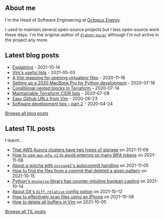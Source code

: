 ## About me
I'm the Head of Software Engineering at [Octopus Energy](https://octopus.energy/).

I used to maintain several open-source projects but I less open-source work these days. I'm the original author of [`django-oscar`](https://github.com/django-oscar/django-oscar) although I'm not active in the project any more. 
## Latest blog posts
- [Explaining](https://codeinthehole.com/tips/explaining/) - 2021-10-14
- [Vim's useful lists](https://codeinthehole.com/tips/vim-lists/) - 2021-05-03
- [A Vim mapping for opening virtualenv files](https://codeinthehole.com/tips/a-vim-mapping-for-opening-virtualenv-files/) - 2020-11-16
- [Setting up a 2020 MacBook Pro for Python development](https://codeinthehole.com/guides/settings-up-a-2020-macbook-for-python-development/) - 2020-07-18
- [Conditional nested blocks in Terraform](https://codeinthehole.com/tips/conditional-nested-blocks-in-terraform/) - 2020-07-14
- [Maintainable Terraform CIDR lists](https://codeinthehole.com/tips/terraform-cidrs/) - 2020-07-08
- [Easy Github URLs from Vim](https://codeinthehole.com/tips/easy-github-urls-from-vim/) - 2020-06-23
- [Software development tips – part 2](https://codeinthehole.com/tips/software-development-tips-part2/) - 2020-04-24

[Browse all blog posts](https://codeinthehole.com/writing/)
## Latest TIL posts
I learnt...
- [That AWS Aurora clusters have two types of storage](https://til.codeinthehole.com/posts/that-aws-aurora-clusters-have-two-types-of-storage/) on 2021-11-09
- [How to use `aws-mfa-v2` to avoid entering so many MFA tokens](https://til.codeinthehole.com/posts/how-to-use-awsmfav2-to-avoid-entering-so-many-mfa-tokens/) on 2021-11-08
- [About a gotcha with `psycopg2`'s autocommit handling](https://til.codeinthehole.com/posts/about-a-gotcha-with-psycopg2s-autocommit-handling/) on 2021-11-05
- [How to find the files from a commit that deleted a given pattern](https://til.codeinthehole.com/posts/how-to-print-the-changed-filepaths-from-a-commit-and-nothing-else/) on 2021-10-15
- [Python's `envparse` library has counter-intuitive boolean casting](https://til.codeinthehole.com/posts/pythons-envparse-library-has-counterintuitive-boolean-casting/) on 2021-10-14
- [About Git's `diff.relative` config option](https://til.codeinthehole.com/posts/about-gits-diffrelative-config-option/) on 2021-10-12
- [How to effectively scan files using an iPhone](https://til.codeinthehole.com/posts/how-to-effectively-scan-files-using-an-iphone/) on 2021-10-08
- [How to delete all buffers in Vim](https://til.codeinthehole.com/posts/how-to-delete-all-buffers-in-vim/) on 2021-10-05

[Browse all TIL posts](https://til.codeinthehole.com)
